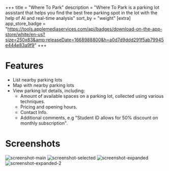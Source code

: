 +++
title = "Where To Park"
description = "Where To Park is a parking lot assistant that helps you find the best free parking spot in the lot with the help of AI and real-time analysis"
sort_by = "weight"
[extra]
app_store_badge = "https://tools.applemediaservices.com/api/badges/download-on-the-app-store/white/en-us?size=250x83&amp;releaseDate=1668988800&h=a0d7d9ddd291f5ab79945e444e83a9f9"
+++

# Features

- List nearby parking lots
- Map with nearby parking lots
- View parking lot details, including:
    - Amount of available spaces on a parking lot, collected using various techniques.
    - Pricing and opening hours.
    - Contact Info.
    - Additional comments, e.g "Student ID allows for 50% discount on monthly subscription".

# Screenshots

<div class="demonstration-media">
    <img class="demonstration-image" src="screenshots/main.png" alt="screenshot-main">
    <img class="demonstration-image" src="screenshots/selected.png" alt="screenshot-selected">
    <img class="demonstration-image" src="screenshots/expanded.png" alt="screenshot-expanded">
    <img class="demonstration-image" src="screenshots/expanded-2.png" alt="screenshot-expanded-2">
</div>